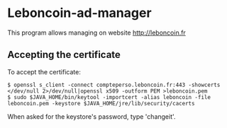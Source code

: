 # Leboncoin-ad-manager

This program allows managing on website http://leboncoin.fr

## Accepting the certificate

To accept the certificate:

    $ openssl s_client -connect compteperso.leboncoin.fr:443 -showcerts </dev/null 2>/dev/null|openssl x509 -outform PEM >leboncoin.pem
    $ sudo $JAVA_HOME/bin/keytool -importcert -alias leboncoin -file leboncoin.pem -keystore $JAVA_HOME/jre/lib/security/cacerts

When asked for the keystore's password, type 'changeit'.

